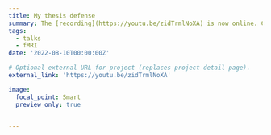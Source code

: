 ```yaml
---
title: My thesis defense
summary: The [recording](https://youtu.be/zidTrmlNoXA) is now online. Check it out! My written thesis can be found {{< staticref "uploads/Anna_Ivanova_thesis.pdf" "newtab" >}}here{{< /staticref >}}.
tags:
  - talks
  - fMRI
date: '2022-08-10T00:00:00Z'

# Optional external URL for project (replaces project detail page).
external_link: 'https://youtu.be/zidTrmlNoXA'

image:
  focal_point: Smart
  preview_only: true


---
```

